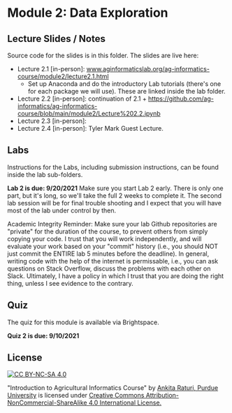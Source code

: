 # Module 2: Data Exploration

## Lecture Slides / Notes

Source code for the slides is in this folder. The slides are live here:

- Lecture 2.1 [in-person]: www.aginformaticslab.org/ag-informatics-course/module2/lecture2.1.html 
    - Set up Anaconda and do the introductory Lab tutorials (there's one for each package we will use). These are linked inside the lab folder.
- Lecture 2.2 [in-person]: continuation of 2.1 + https://github.com/ag-informatics/ag-informatics-course/blob/main/module2/Lecture%202.2.ipynb
- Lecture 2.3 [in-person]: 
- Lecture 2.4 [in-person]: Tyler Mark Guest Lecture.

## Labs

Instructions for the Labs, including submission instructions, can be found inside the lab sub-folders.

**Lab 2 is due: 9/20/2021** Make sure you start Lab 2 early. There is only one part, but it's long, so we'll take the full 2 weeks to complete it. The second lab session will be for final trouble shooting and I expect that you will have most of the lab under control by then.

Academic Integrity Reminder: Make sure your lab Github repositories are "private" for the duration of the course, to prevent others from simply copying your code. I trust that you will work independently, and will evaluate your work based on your "commit" history (i.e., you should NOT just commit the ENTIRE lab 5 minutes before the deadline). In general, writing code with the help of the internet is permissable, i.e., you can ask questions on Stack Overflow, discuss the problems with each other on Slack. Ultimately, I have a policy in which I trust that you are doing the right thing, unless I see evidence to the contrary.


## Quiz

The quiz for this module is available via Brightspace. 

**Quiz 2 is due: 9/10/2021**

## License
[![CC BY-NC-SA 4.0][cc-by-nc-sa-shield]][cc-by-nc-sa]

<!-- This work is licensed under a
[Creative Commons Attribution-NonCommercial-ShareAlike 4.0 International License][cc-by-nc-sa].

[![CC BY-NC-SA 4.0][cc-by-nc-sa-image]][cc-by-nc-sa] -->

[cc-by-nc-sa]: http://creativecommons.org/licenses/by-nc-sa/4.0/
[cc-by-nc-sa-image]: https://licensebuttons.net/l/by-nc-sa/4.0/88x31.png
[cc-by-nc-sa-shield]: https://img.shields.io/badge/License-CC%20BY--NC--SA%204.0-lightgrey.svg

  "Introduction to Agricultural Informatics Course" by [Ankita Raturi, Purdue University](https://github.com/ag-informatics/ag-informatics-course) is licensed under [Creative Commons Attribution-NonCommercial-ShareAlike 4.0 International License.](http://creativecommons.org/licenses/by-nc-sa/4.0/)
